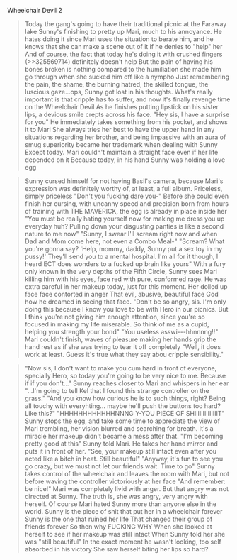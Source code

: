 Wheelchair Devil 2

>Today the gang's going to have their traditional picnic at the Faraway lake
>Sunny's finishing to pretty up Mari, much to his annoyance.
>He hates doing it since Mari uses the situation to berate him, and he knows that she can make a scene out of it if he denies to "help" her
>And of course, the fact that today he's doing it with crushed fingers (>>325569714) definitely doesn't help
>But the pain of having his bones broken is nothing compared to the humiliation she made him go through when she sucked him off like a nympho
>Just remembering the pain, the shame, the burning hatred, the skilled tongue, the luscious gaze...ops, Sunny got lost in his thoughts.
>What's really important is that cripple has to suffer, and now it's finally revenge time on the Wheelchair Devil
>As he finishes putting lipstick on his sister lips, a devious smile crepts across his face.
>"Hey sis, I have a surprise for you"
>He immediately takes something from his pocket, and shows it to Mari
>She always tries her best to have the upper hand in any situations regarding her brother, and being impassive with an aura of smug superiority became her trademark when dealing with Sunny
>Except today.
>Mari couldn't maintain a straight face even if her life depended on it
>Because today, in his hand
>Sunny was holding a love egg

>Sunny cursed himself for not having Basil's camera, because Mari's expression was definitely worthy of, at least, a full album. Priceless, simply priceless
>"Don't you fucking dare you-"
>Before she could even finish her cursing, with uncanny speed and precision born from hours of training with THE MAVERICK, the egg is already in place inside her
>"You must be really hating yourself now for making me dress you up everyday huh? Pulling down your disgusting panties is like a second nature to me now"
>"Sunny, I swear I'll scream right now and when Dad and Mom come here, not even a Combo Meal-"
>"Scream? What you're gonna say? 'Help, mommy, daddy, Sunny put a sex toy in my pussy!' They'll send you to a mental hospital. I'm all for it though, I heard ECT does wonders to a fucked up brain like yours"
>With a fury only known in the very depths of the Fifth Circle, Sunny sees Mari killing him with his eyes, face red with pure, conformed rage.
>He was extra careful in her makeup today, just for this moment.
>Her dolled up face face contorted in anger
>That evil, abusive, beautiful face
>God how he dreamed in seeing that face.
>"Don't be so angry, sis. I'm only doing this because I know you love to be with Hero in our picnics. But I think you're not giving him enough attention, since you're so focused in making my life miserable. So think of me as a cupid, helping you strength your bond"
>"You useless asswi---hhnnnng!!" Mari couldn't finish, waves of pleasure making her hands grip the hand rest as if she was trying to tear it off completely
>"Well, it does work at least. Guess it's true what they say abou cripple sensibility."

>"Now sis, I don't want to make you cum hard in front of everyone, specially Hero, so today you're going to be very nice to me. Because if if you don't..." Sunny reaches closer to Mari and whispers in her ear "...I'm going to tell Kel that I found this strange controller on the grass."
>"And you know how curious he is to such things, right? Being all touchy with everyhting... maybe he'll push the buttons too hard? Like this?"
>"HHHHHHHHHHHHNNNG Y-YOU PIECE OF SHIIIIIIIIIIIIIIT"
>Sunny stops the egg, and take some time to appreciate the view of Mari trembling, her vision blurred and searching for breath. It's a miracle her makeup didn't became a mess after that.
>"I'm becoming pretty good at this" Sunny told Mari. He takes her hand mirror and puts it in front of her.
>"See, your makeup still intact even after you acted like a bitch in heat. Still beautiful"
>"Anyway, it's fun to see you go crazy, but we must not let our friends wait. Time to go"
>Sunny takes control of the wheelchair and leaves the room with Mari, but not before waving the controller victoriously at her face
>"And remember: be nice!"
>Mari was completely livid with anger. But that angry was not directed at Sunny. The truth is, she was angry, very angry with herself.
>Of course Mari hated Sunny more than anyone else in the world.
>Sunny is the piece of shit that put her in a wheelchair forever
>Sunny is the one that ruined her life
>That changed their group of friends forever
>So then why
>FUCKING WHY
>When she looked at herself to see if her makeup was still intact
>When Sunny told her she was "still beautiful"
>In the exact moment he wasn't looking, too self absorbed in his victory
>She saw herself biting her lips so hard?